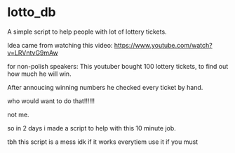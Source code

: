 # lotto_db
A simple script to help people with lot of lottery tickets.

Idea came from watching this video: https://www.youtube.com/watch?v=LRVntvG9mAw

for non-polish speakers:
This youtuber bought 100 lottery tickets, to find out how much he will win.

After annoucing winning numbers he checked every ticket by hand.

who would want to do that!!!!!!

not me.



so in 2 days i made a script to help with this 10 minute job.


tbh this script is a mess idk if it works everytiem use it if you must

